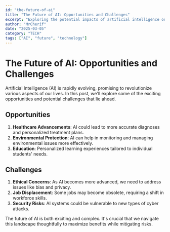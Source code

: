 ```yaml
---
id: "the-future-of-ai"
title: "The Future of AI: Opportunities and Challenges"
excerpt: "Exploring the potential impacts of artificial intelligence on society and technology."
author: "MrCherif"
date: "2025-03-05"
category: "TECH"
tags: ["AI", "future", "technology"]
---
```


# The Future of AI: Opportunities and Challenges

Artificial Intelligence (AI) is rapidly evolving, promising to revolutionize various aspects of our lives. In this post, we'll explore some of the exciting opportunities and potential challenges that lie ahead.

## Opportunities

1. **Healthcare Advancements**: AI could lead to more accurate diagnoses and personalized treatment plans.
2. **Environmental Protection**: AI can help in monitoring and managing environmental issues more effectively.
3. **Education**: Personalized learning experiences tailored to individual students' needs.

## Challenges

1. **Ethical Concerns**: As AI becomes more advanced, we need to address issues like bias and privacy.
2. **Job Displacement**: Some jobs may become obsolete, requiring a shift in workforce skills.
3. **Security Risks**: AI systems could be vulnerable to new types of cyber attacks.

The future of AI is both exciting and complex. It's crucial that we navigate this landscape thoughtfully to maximize benefits while mitigating risks.
